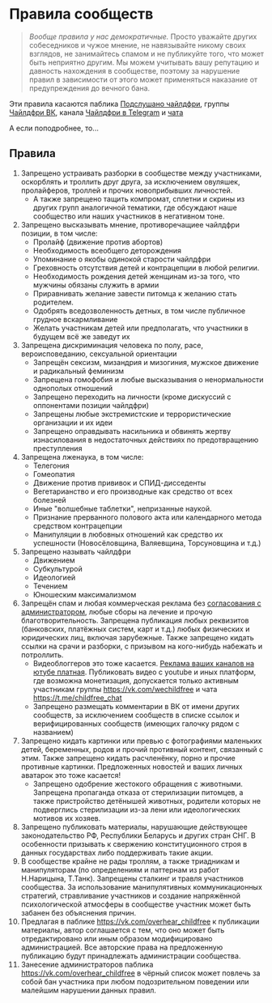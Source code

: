 # Правила сообществ

> *Вообще правила у нас демократичные.* 
> Просто уважайте других собеседников и чужое мнение, не навязывайте никому своих взглядов, не занимайтесь спамом и не публикуйте того, что может быть неприятно другим. 
> Мы можем учитывать вашу репутацию и давность нахождения в сообществе, поэтому за нарушение правил в зависимости от этого может применяться наказание от предупреждения до вечного бана. 

Эти правила касаются паблика [Подслушано чайлдфри](https://vk.com/overhear_childfree), группы [Чайлдфри ВК](https://vk.com/wechildfree), канала [Чайлдфри в Telegram](https://t.me/wechildfree) и [чата](https://t.me/childfree_chat)

А если поподробнее, то... 

## Правила
1. Запрещено устраивать разборки в сообществе между участниками, оскорблять и троллить друг друга, за исключением овуляшек, пролайферов, троллей и прочих новоприбывших личностей.
    * А также запрещено тащить компромат, сплетни и скрины из других групп аналогичной тематики, где обсуждают наше сообщество или наших участников в негативном тоне. 
2. Запрещено высказывать мнение, противоречащиее чайлдфри позиции, в том числе: 
    * Пролайф (движение против абортов) 
    * Необходимость всеобщего деторождения 
    * Упоминание о якобы одинокой старости чайлдфри 
    * Греховность отсутствия детей и контрацепции в любой религии. 
    * Необходимость рождения детей женщинам из-за того, что мужчины обязаны служить в армии 
    * Приравнивать желание завести питомца к желанию стать родителем. 
    * Одобрять вседозволенность детных, в том числе публичное грудное вскармливание 
    * Желать участникам детей или предполагать, что участники в будущем всё же заведут их
3. Запрещена дискриминация человека по полу, расе, вероисповеданию, сексуальной ориентации 
    * Запрещён сексизм, мизандрия и мизогиния, мужское движение и радикальный феминизм 
    * Запрещена гомофобия и любые высказывания о ненормальности однополых отношений 
    * Запрещено переходить на личности (кроме дискуссий с оппонентами позиции чайлдфри) 
    * Запрещены любые экстремистские и террористические организации и их идеи
    * Запрещено оправдывать насильника и обвинять жертву изнасилования в недостаточных действиях по предотвращению преступления 
4. Запрещена лженаука, в том числе: 
    * Телегония 
    * Гомеопатия 
    * Движение против прививок и СПИД-дисседенты 
    * Вегетарианство и его производные как средство от всех болезней 
    * Иные "волшебные таблетки", непризанные наукой. 
    * Признание прерванного полового акта или календарного метода средством контрацепции 
    * Манипуляции в любовных отношений как средство их успешности (Новосёловщина, Валяевщина, Торсуновщина и т.д.)
5. Запрещено называть чайлдфри 
    * Движением 
    * Субкультурой 
    * Идеологией 
    * Течением 
    * Юношеским максимализмом
6. Запрещён спам и любая коммерческая реклама без [согласования с администратором](https://vk.com/page-69265846_52295204), любые сборы на лечение и прочую благотворительность. Запрещена публикация любых реквизитов (банковских, платёжных систем, карт и т.д.) любых физических и юридических лиц, включая зарубежные. Также запрещено кидать ссылки на срачи и разборки, с призывом на кого-нибудь набежать и потроллить.
    * Видеоблоггеров это тоже касается. [Реклама ваших каналов на ютубе платная](https://vk.com/page-69265846_52295204). Публиковать видео с youtube и иных платформ, где возможна монетизация, допускается только активным участникам группы https://vk.com/wechildfree и чата https://t.me/childfree_chat
    * Запрещено размещать комментарии в ВК от имени других сообществ, за исключением сообществ в списке ссылок и верифицированных сообществ (имеющих галочку рядом с названием)
7. Запрещено кидать картинки или превью с фотографиями маленьких детей, беременных, родов и прочий противный контент, связанный с этим. Также запрещено кидать расчленёнку, порно и прочие противные картинки. Предложенных новостей и ваших личных аватарок это тоже касается! 
    * Запрещено одобрение жестокого обращения с животными. Запрещена пропаганда отказа от стерилизации питомцев, а также пристройство детёнышей животных, родители которых не подверглись стерилизации из-за лени или идеологических мотивов их хозяев. 
8. Запрещено публиковать материалы, нарушающие действующее законодательство РФ, Республики Беларусь и других стран СНГ. В особенности призывать к свержению конституционного строя в данных государствах либо поддерживать такие акции. 
9. В сообществе крайне не рады троллям, а также триадникам и манипуляторам (по определениям и паттернам из работ Н.Нарицына, Т.Танк). Запрещены сталкинг и травля участников сообщества. За использование манипулятивных коммуникационных стратегий, стравливание участников и создание напряжённой психологической атмосферы в сообществе участник может быть забанен без объяснения причин.
10. Предлагая в паблике https://vk.com/overhear_childfree к публикации материалы, автор соглашается с тем, что оно может быть отредактировано или иным образом модифицировано администрацией. Все авторские права на предложенную публикацию будут принадлежать администрации сообщества.
11. Занесение администраторов паблика https://vk.com/overhear_childfree в чёрный список может повлечь за собой бан участника при любом подозрительном поведении или малейшим нарушении данных правил.
